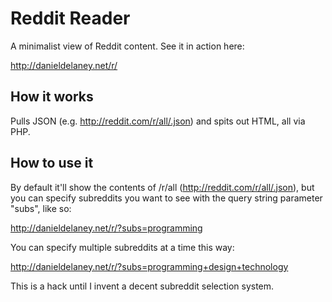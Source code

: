# Reddit Reader

A minimalist view of Reddit content. See it in action here:

http://danieldelaney.net/r/

## How it works

Pulls JSON (e.g. http://reddit.com/r/all/.json) and spits out HTML, all via PHP.

## How to use it

By default it'll show the contents of /r/all (http://reddit.com/r/all/.json), but you can specify subreddits you want to see with the query string parameter "subs", like so:

http://danieldelaney.net/r/?subs=programming

You can specify multiple subreddits at a time this way:

http://danieldelaney.net/r/?subs=programming+design+technology

This is a hack until I invent a decent subreddit selection system.